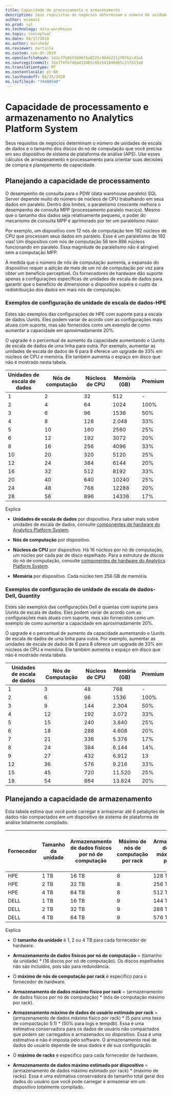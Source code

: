 ```yaml
---
title: Capacidade de processamento e armazenamento
description: Seus requisitos de negócios determinam o número de unidades de escala de dados e o tamanho dos discos do nó de computação que você precisa em seu dispositivo de sistema de plataforma de análise (APS).
author: mzaman1
ms.prod: sql
ms.technology: data-warehouse
ms.topic: conceptual
ms.date: 04/17/2018
ms.author: murshedz
ms.reviewer: martinle
ms.custom: seo-dt-2019
ms.openlocfilehash: 143c37b6b55b96f8a0225c98db2212f07b2cd3a5
ms.sourcegitcommit: 33e774fbf48a432485c601541840905c21f613a0
ms.translationtype: MT
ms.contentlocale: pt-BR
ms.lasthandoff: 08/25/2020
ms.locfileid: "74400540"
---
```

# <a name="processing-and-storage-capacity-in-analytics-platform-system"></a>Capacidade de processamento e armazenamento no Analytics Platform System
Seus requisitos de negócios determinam o número de unidades de escala de dados e o tamanho dos discos do nó de computação que você precisa em seu dispositivo de sistema de plataforma de análise (APS). Use esses cálculos de armazenamento e processamento para orientar suas decisões de compra e planejamento de capacidade.  
  
  
## <a name="planning-for-processing-capacity"></a><a name="section1"></a>Planejando a capacidade de processamento  
O desempenho de consulta para o PDW (data warehouse paralelo) SQL Server depende muito do número de núcleos de CPU trabalhando em seus dados em paralelo. Dentro dos limites, o paralelismo crescente melhora o desempenho de consulta MPP (processamento paralelo maciço). Mesmo que o tamanho dos dados seja relativamente pequeno, o poder do mecanismo de consulta MPP é aprimorado por ter um paralelismo maior.  
  
Por exemplo, um dispositivo com 12 nós de computação tem 192 núcleos de CPU que processam seus dados em paralelo. Esse é um paralelismo de 192 vias! Um dispositivo com nós de computação 56 tem 896 núcleos funcionando em paralelo. Essa magnitude de paralelismo não é atingível sem a computação MPP.  
  
À medida que o número de nós de computação aumenta, a expansão do dispositivo requer a adição de mais de um nó de computação por vez para obter um benefício perceptível. Os fornecedores de hardware dão suporte apenas a configurações específicas de unidades de escala de dados para garantir que o benefício de dimensionar o dispositivo supera o custo da redistribuição dos dados em mais nós de computação.  
  
### <a name="data-scale-unit-configuration-examples---hpe"></a>Exemplos de configuração de unidade de escala de dados-HPE  
Estes são exemplos das configurações de HPE com suporte para a escala de dados Uunits. Eles podem variar de acordo com as configurações mais atuais com suporte, mas são fornecidos como um exemplo de como aumentar a capacidade em aproximadamente 20%.  
  
O upgrade é o percentual de aumento da capacidade aumentando o Uunits de escala de dados de uma linha para outra. Por exemplo, aumentar as unidades de escala de dados de 6 para 8 oferece um upgrade de 33% em núcleos de CPU e memória.  Ele também aumenta o espaço em disco que não é mostrado nesta tabela.  
  
|Unidades de escala de dados|Nós de computação|Núcleos de CPU|Memória (GB)|Premium|  
|--------------------|-----------------|-------------|-----------------|----------|  
|1|2|32|512|-|  
|2|4|64|1024|100%|  
|3|6|96|1536|50%|  
|4|8|128|2.048|33%|  
|5|10|160|2560|25%|  
|6|12|192|3072|20%|  
|8|16|256|4096|33%|  
|10|20|320|5120|25%|  
|12|24|384|6144|20%|  
|16|32|512|8192|33%|  
|20|40|640|10240|25%|  
|24|48|768|12288|20%|  
|28|56|896|14336|17%|  
  
Explica  
  
-   **Unidades de escala de dados** por dispositivo. Para saber mais sobre unidades de escala de dados, consulte [componentes de hardware do Analytics Platform System](hardware-components.md).  
  
-   **Nós de computação** por dispositivo.  
  
-   **Núcleos de CPU** por dispositivo. Há 16 núcleos por nó de computação, um núcleo por cada par de disco espelhado. Para a estrutura de discos do nó de computação, consulte [componentes de hardware do Analytics Platform System](hardware-components.md).  
  
-   **Memória** por dispositivo. Cada núcleo tem 256 GB de memória.  
  
### <a name="data-scale-unit-configuration-examples---dell-quanta"></a>Exemplos de configuração de unidade de escala de dados-Dell, Quantity  
Estes são exemplos das configurações Dell e quantas com suporte para Uunits de escala de dados. Eles podem variar de acordo com as configurações mais atuais com suporte, mas são fornecidos como um exemplo de como aumentar a capacidade em aproximadamente 20%.  
  
O upgrade é o percentual de aumento da capacidade aumentando o Uunits de escala de dados de uma linha para outra. Por exemplo, aumentar as unidades de escala de dados de 6 para 8 oferece um upgrade de 33% em núcleos de CPU e memória. Ele também aumenta o espaço em disco que não é mostrado nesta tabela.  
  
|Unidades de escala de dados|Nós de Computação|Núcleos de CPU|Memória (GB)|Premium|  
|--------------------|-----------------|-------------|-----------------|----------|  
|1|3|48|768|-|  
|2|6|96|1536|100%|  
|3|9|144|2.304|50%|  
|4|12|192|3.072|33%|  
|5|15|240|3.840|25%|  
|6|18|288|4.608|20%|  
|7|21|336|5.376|17%|  
|8|24|384|6.144|14%|  
|9|27|432|6.912|13|  
|12|36|576|9.216|33%|  
|15|45|720|11.520|25%|  
|18|54|864|13.824|20%|  
  
## <a name="planning-for-storage-capacity"></a><a name="section2"></a>Planejando a capacidade de armazenamento  
Esta tabela estima que você pode carregar e armazenar até 6 petabytes de dados não compactados em um dispositivo de sistema de plataforma de análise totalmente compilado. 
  
|Fornecedor|Tamanho da unidade|Armazenamento de dados físicos por nó de computação|Máximo de nós de computação por rack|Armazenamento de dados máximo físico por rack|Armazenamento máximo de dados de usuário estimado por rack|Máximo de racks|Armazenamento máximo de dados do usuário estimado por dispositivo|  
|----------|--------------|------------------------------------------|----------------------------------|------------------------------------------|------------------------------------------------|-----------------|-----------------------------------------------------|  
|HPE|1 TB|16 TB|8|128 TB|320 TB|7|2.240 TB|  
|HPE|2 TB|32 TB|8|256 TB|640 TB|7|4.480 TB|  
|HPE|4 TB|64 TB|8|512 TB|1280 TB|7|8.960 TB|  
|DELL|1 TB|16 TB|9|144 TB|360 TB|6|2.160 TB|  
|DELL|2 TB|32 TB|9|288 TB|720 TB|6|4.320 TB|  
|DELL|4 TB|64 TB|9|576 TB|1440 TB|6|8.640 TB|   
  
Explica  
  
-   O **tamanho da unidade** é 1, 2 ou 4 TB para cada fornecedor de hardware.  
  
-   **Armazenamento de dados físicos por nó de computação** = (tamanho da unidade) * (16 discos por nó de computação). Os discos espelhados não são incluídos, pois são para redundância.  
  
-   O **máximo de nós de computação por rack** é específico para o fornecedor de hardware.  
  
-   **Armazenamento de dados máximo físico por rack** = (armazenamento de dados físicos por nó de computação) * (nós de computação máximo por rack).  
  
-   **Armazenamento máximo de dados de usuário estimado por rack** = (armazenamento de dados máximo físico por rack) * (5 para uma taxa de compactação 5:1) \* (50% para logs e tempdb). Essa é uma estimativa conservadora para os dados de usuário não compactados que podem ser carregados e armazenados no dispositivo. Essa é uma estimativa e não é imposta pelo software. O armazenamento real de dados do usuário depende de seus dados e de sua configuração.  
  
-   O **máximo de racks** é específico para cada fornecedor de hardware.  
  
-   **Armazenamento de dados máximo estimado por dispositivo** = (armazenamento de dados máximo estimado por rack) * (máximo de racks). Essa é uma estimativa conservadora do tamanho total geral dos dados do usuário que você pode carregar e armazenar em um dispositivo totalmente compilado.  
  
